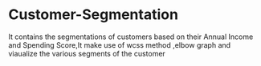 # Customer-Segmentation
It contains the segmentations of customers based on their Annual Income and Spending Score,It make use of wcss method ,elbow graph and viaualize the various segments of the customer
